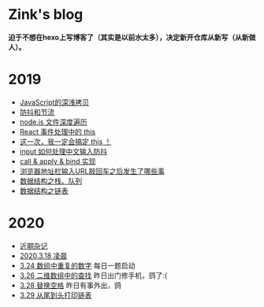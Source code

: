 # Zink's blog

**迫于不想在hexo上写博客了（其实是以前水太多），决定新开仓库从新写（从新做人）。**

# 2019
 - [JavaScript的深浅拷贝](https://github.com/ZinkWu/Blog/issues/1)
 - [防抖和节流](https://github.com/ZinkWu/Blog/issues/3)
 - [node.js 文件深度遍历](https://github.com/ZinkWu/Blog/issues/4)
 - [React 事件处理中的 this](https://github.com/ZinkWu/Blog/issues/5)
 - [这一次，我一定会搞定 this ！](https://github.com/ZinkWu/Blog/issues/6)
 - [input 如何处理中文输入防抖](https://github.com/ZinkWu/Blog/issues/7)
 - [call & apply & bind 实现](https://github.com/ZinkWu/Blog/issues/8)
 - [浏览器地址栏输入URL敲回车之后发生了哪些事](https://github.com/ZinkWu/Blog/issues/11)
 - [数据结构之栈、队列](https://github.com/ZinkWu/Blog/issues/14)
 - [数据结构之链表](https://github.com/ZinkWu/Blog/issues/16)

# 2020
 - [近期杂记](https://github.com/ZinkWu/Blog/issues/19)
 - [2020.3.18 凌晨](https://github.com/ZinkWu/Blog/issues/20)
 - [3.24 数组中重复的数字](https://github.com/ZinkWu/Blog/issues/21) 每日一题启动
 - [3.26 二维数组中的查找](https://github.com/ZinkWu/Blog/issues/22) 昨日出门修手机，鸽了:(
 - [3.28 替换空格](https://github.com/ZinkWu/Blog/issues/22) 昨日有事外出，鸽
 - [3.29 从尾到头打印链表](https://github.com/ZinkWu/Blog/issues/23)
